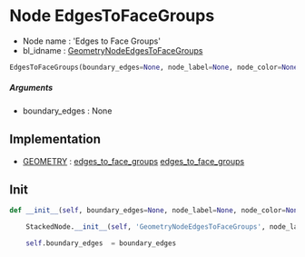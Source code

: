 # Node EdgesToFaceGroups

- Node name : 'Edges to Face Groups'
- bl_idname : [GeometryNodeEdgesToFaceGroups](https://docs.blender.org/api/current/bpy.types.GeometryNodeEdgesToFaceGroups.html)


``` python
EdgesToFaceGroups(boundary_edges=None, node_label=None, node_color=None)
```
##### Arguments

- boundary_edges : None

## Implementation

- [GEOMETRY](/docs/GeoNodes/GEOMETRY.md) : [edges_to_face_groups](/docs/GeoNodes/socket_GEOMETRY.md#edges_to_face_groups) [edges_to_face_groups](/docs/GeoNodes/socket_GEOMETRY.md#edges_to_face_groups)

## Init

``` python
def __init__(self, boundary_edges=None, node_label=None, node_color=None):

    StackedNode.__init__(self, 'GeometryNodeEdgesToFaceGroups', node_label=node_label, node_color=node_color)

    self.boundary_edges  = boundary_edges
```
